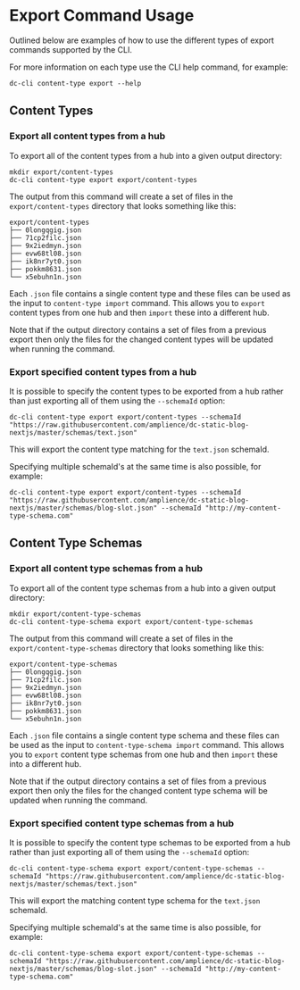 # Export Command Usage
Outlined below are examples of how to use the different types of export commands supported by the CLI. 

For more information on each type use the CLI help command, for example:

```commandline
dc-cli content-type export --help
```

## Content Types

### Export all content types from a hub

To export all of the content types from a hub into a given output directory:

```commandline
mkdir export/content-types
dc-cli content-type export export/content-types

```
The output from this command will create a set of files in the `export/content-types` directory that looks something like this:

```commandline
export/content-types
├── 0longqgig.json
├── 71cp2filc.json
├── 9x2iedmyn.json
├── evw68tl08.json
├── ik8nr7yt0.json
├── pokkm8631.json
└── x5ebuhn1n.json

```

Each `.json` file contains a single content type and these files can be used as the input to `content-type import` command.  This allows you to `export` content types from one hub and then `import` these into a different hub.

Note that if the output directory contains a set of files from a previous export then only the files for the changed content types will be updated when running the command.

### Export specified content types from a hub

It is possible to specify the content types to be exported from a hub rather than just exporting all of them using the `--schemaId` option:

```commandline
dc-cli content-type export export/content-types --schemaId "https://raw.githubusercontent.com/amplience/dc-static-blog-nextjs/master/schemas/text.json"

```
This will export the content type matching for the `text.json` schemaId.

Specifying multiple schemaId's at the same time is also possible, for example:

```commandline
dc-cli content-type export export/content-types --schemaId "https://raw.githubusercontent.com/amplience/dc-static-blog-nextjs/master/schemas/blog-slot.json" --schemaId "http://my-content-type-schema.com"

```

## Content Type Schemas

### Export all content type schemas from a hub

To export all of the content type schemas from a hub into a given output directory:

```commandline
mkdir export/content-type-schemas
dc-cli content-type-schema export export/content-type-schemas

```
The output from this command will create a set of files in the `export/content-type-schemas` directory that looks something like this:

```commandline
export/content-type-schemas
├── 0longqgig.json
├── 71cp2filc.json
├── 9x2iedmyn.json
├── evw68tl08.json
├── ik8nr7yt0.json
├── pokkm8631.json
└── x5ebuhn1n.json

```

Each `.json` file contains a single content type schema and these files can be used as the input to `content-type-schema import` command.  This allows you to `export` content type schemas from one hub and then `import` these into a different hub.

Note that if the output directory contains a set of files from a previous export then only the files for the changed content type schema will be updated when running the command.

### Export specified content type schemas from a hub

It is possible to specify the content type schemas to be exported from a hub rather than just exporting all of them using the `--schemaId` option:

```commandline
dc-cli content-type-schema export export/content-type-schemas --schemaId "https://raw.githubusercontent.com/amplience/dc-static-blog-nextjs/master/schemas/text.json"

```
This will export the matching content type schema for the `text.json` schemaId.

Specifying multiple schemaId's at the same time is also possible, for example:

```commandline
dc-cli content-type-schema export export/content-type-schemas --schemaId "https://raw.githubusercontent.com/amplience/dc-static-blog-nextjs/master/schemas/blog-slot.json" --schemaId "http://my-content-type-schema.com"

```
